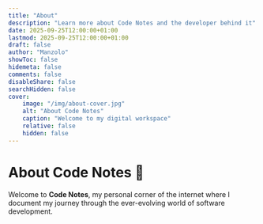 ```yaml
---
title: "About"
description: "Learn more about Code Notes and the developer behind it"
date: 2025-09-25T12:00:00+01:00
lastmod: 2025-09-25T12:00:00+01:00
draft: false
author: "Manzolo"
showToc: false
hidemeta: false
comments: false
disableShare: false
searchHidden: false
cover:
    image: "/img/about-cover.jpg"
    alt: "About Code Notes"
    caption: "Welcome to my digital workspace"
    relative: false
    hidden: false
---
```


# About Code Notes 👋

Welcome to **Code Notes**, my personal corner of the internet where I document my journey through the ever-evolving world of software development.

